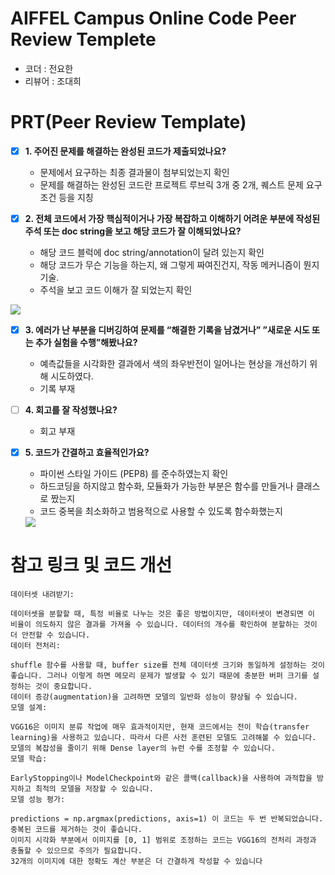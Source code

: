 # AIFFEL Campus Online Code Peer Review Templete
- 코더 : 전요한
- 리뷰어 : 조대희


# PRT(Peer Review Template)
- [x]  **1. 주어진 문제를 해결하는 완성된 코드가 제출되었나요?**
    - 문제에서 요구하는 최종 결과물이 첨부되었는지 확인
    - 문제를 해결하는 완성된 코드란 프로젝트 루브릭 3개 중 2개, 
    퀘스트 문제 요구조건 등을 지칭


    
- [x]  **2. 전체 코드에서 가장 핵심적이거나 가장 복잡하고 이해하기 어려운 부분에 작성된 
주석 또는 doc string을 보고 해당 코드가 잘 이해되었나요?**
    - 해당 코드 블럭에 doc string/annotation이 달려 있는지 확인
    - 해당 코드가 무슨 기능을 하는지, 왜 그렇게 짜여진건지, 작동 메커니즘이 뭔지 기술.
    - 주석을 보고 코드 이해가 잘 되었는지 확인


<img src="img/Screenshot 2023-09-11 at 3.20.41 PM.png">



- [x]  **3. 에러가 난 부분을 디버깅하여 문제를 “해결한 기록을 남겼거나” ”새로운 시도 또는 추가 실험을 수행”해봤나요?**  
    - 예측값들을 시각화한 결과에서 색의 좌우반전이 일어나는 현상을 개선하기 위해 시도하였다.
    - 기록 부재

        
- [ ]  **4. 회고를 잘 작성했나요?**
    - 회고 부재
        
- [x]  **5. 코드가 간결하고 효율적인가요?**
    - 파이썬 스타일 가이드 (PEP8) 를 준수하였는지 확인
    - 하드코딩을 하지않고 함수화, 모듈화가 가능한 부분은 함수를 만들거나 클래스로 짰는지
    - 코드 중복을 최소화하고 범용적으로 사용할 수 있도록 함수화했는지

    <img src="img/Screenshot 2023-09-11 at 3.19.09 PM.png">
        


# 참고 링크 및 코드 개선
```
데이터셋 내려받기:

데이터셋을 분할할 때, 특정 비율로 나누는 것은 좋은 방법이지만, 데이터셋이 변경되면 이 비율이 의도하지 않은 결과를 가져올 수 있습니다. 데이터의 개수를 확인하여 분할하는 것이 더 안전할 수 있습니다.
데이터 전처리:

shuffle 함수를 사용할 때, buffer size를 전체 데이터셋 크기와 동일하게 설정하는 것이 좋습니다. 그러나 이렇게 하면 메모리 문제가 발생할 수 있기 때문에 충분한 버퍼 크기를 설정하는 것이 중요합니다.
데이터 증강(augmentation)을 고려하면 모델의 일반화 성능이 향상될 수 있습니다.
모델 설계:

VGG16은 이미지 분류 작업에 매우 효과적이지만, 현재 코드에서는 전이 학습(transfer learning)을 사용하고 있습니다. 따라서 다른 사전 훈련된 모델도 고려해볼 수 있습니다.
모델의 복잡성을 줄이기 위해 Dense layer의 뉴런 수를 조정할 수 있습니다.
모델 학습:

EarlyStopping이나 ModelCheckpoint와 같은 콜백(callback)을 사용하여 과적합을 방지하고 최적의 모델을 저장할 수 있습니다.
모델 성능 평가:

predictions = np.argmax(predictions, axis=1) 이 코드는 두 번 반복되었습니다. 중복된 코드를 제거하는 것이 좋습니다.
이미지 시각화 부분에서 이미지를 [0, 1] 범위로 조정하는 코드는 VGG16의 전처리 과정과 충돌할 수 있으므로 주의가 필요합니다.
32개의 이미지에 대한 정확도 계산 부분은 더 간결하게 작성할 수 있습니다
